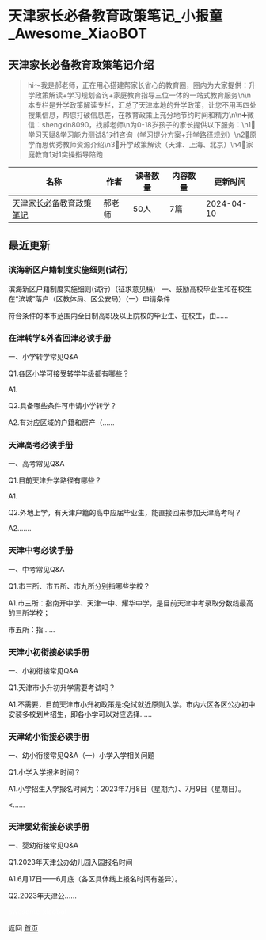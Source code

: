# 天津家长必备教育政策笔记_小报童_Awesome_XiaoBOT

## 天津家长必备教育政策笔记介绍
> hi～我是郝老师，正在用心搭建帮家长省心的教育圈，圈内为大家提供：升学政策解读+学习规划咨询+家庭教育指导三位一体的一站式教育服务\n\n本专栏是升学政策解读专栏，汇总了天津本地的升学政策，让您不用再四处搜集信息，帮您打破信息差，在教育政策上充分地节约时间和精力\n\n➕微信：shengxin8090，找郝老师\n为0-18岁孩子的家长提供以下服务：\n1⃣️学习天赋&学习能力测试&1对1咨询（学习提分方案+升学路径规划）\n2⃣️原学而思优秀教师资源介绍\n3⃣️升学政策解读（天津、上海、北京）\n4⃣️家庭教育1对1实操指导陪跑  
  


|名称|作者|读者数量|内容数量|更新时间|
|---|---|---|---|---|
|[天津家长必备教育政策笔记](https://xiaobot.net/p/shengxinjiaoyu?refer=9c3f1c95-a052-465a-9902-f6d75080262a)|郝老师|50人|7篇|2024-04-10|

## 最近更新
### 滨海新区户籍制度实施细则(试行）

滨海新区户籍制度实施细则(试行）（征求意见稿） 一、鼓励高校毕业生和在校生在“滨城”落户（区教体局、区公安局）（一）申请条件

符合条件的本市范围内全日制高职及以上院校的毕业生、在校生，由......

### 在津转学&外省回津必读手册

一、小学转学常见Q&A

Q1.各区小学可接受转学年级都有哪些？

A1.

Q2.具备哪些条件可申请小学转学？

A2.有对应区域的户籍和房产（......

### 天津高考必读手册

一、高考常见Q&A

Q1.目前天津升学路径有哪些？

A1.

Q2.外地上学，有天津户籍的高中应届毕业生，能直接回来参加天津高考吗？

A2.......

### 天津中考必读手册

一、中考常见Q&A

Q1.市三所、市五所、市九所分别指哪些学校？

A1.市三所：指南开中学、天津一中、耀华中学，是目前天津中考录取分数线最高的三所学校；

市五所：指......

### 天津小初衔接必读手册

一、小初衔接常见Q&A

Q1.天津市小升初升学需要考试吗？

A1.不需要，目前天津市小升初政策是:免试就近原则入学。市内六区各区公办初中安装多校划片招生，即各小学可以对应选择......

### 天津幼小衔接必读手册

一、幼小衔接常见Q&A（一）小学入学相关问题

Q1.小学入学报名时间？

A1.小学招生入学报名时间为：2023年7月8日（星期六）、7月9日（星期日）。

<......

### 天津婴幼衔接必读手册

一、婴幼衔接常见Q&A

Q1.2023年天津公办幼儿园入园报名时间

A1.6月17日——6月底（各区具体线上报名时间有差异）。

Q2.2023年天津公......


<a href="https://github.com/Reno9527/awesome-xiaobot" style="color: white; text-decoration: none;">awesome-xiaobot</a>

返回 [首页](../README.md)

